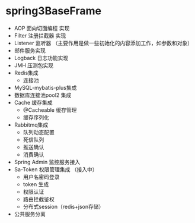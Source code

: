 ﻿# spring3BaseFrame

- AOP      面向切面编程 实现
- Filter   注册拦截器 实现
- Listener 监听器 （主要作用是做一些初始化的内容添加工作，如参数和对象）
- 邮件服务实现
- Logback 日志功能实现
- JMH 压测包实现
- Redis集成
  - 连接池
- MySQL-mybatis-plus集成
- 数据库连接池pool2 集成
- Cache 缓存集成
  - @Cacheable 缓存管理
  - 缓存序列化
- Rabbitmq集成
  - 队列动态配置
  - 死信队列
  - 推送确认
  - 消费确认
- Spring Admin 监控服务接入
- Sa-Token 权限管理集成 （接入中）
  - 用户名密码登录
  - token 生成
  - 权限认证
  - 路由拦截鉴权
  - 分布式session（redis+json存储）
- 公共服务分离
